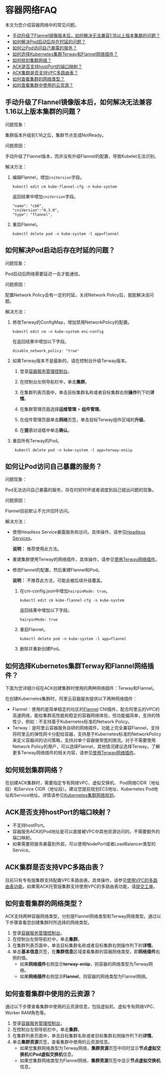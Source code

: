 # 容器网络FAQ

本文为您介绍容器网络中的常见问题。

-   [手动升级了Flannel镜像版本后，如何解决无法兼容1.16以上版本集群的问题？](#section_z0i_qcj_rz7)
-   [如何解决Pod启动后存在时延的问题？](#section_g60_wqh_qtq)
-   [如何让Pod访问自己暴露的服务？](#section_w3o_3as_8lq)
-   [如何选择Kubernetes集群Terway和Flannel网络插件？](#section_ylr_ln7_pfe)
-   [如何规划集群网络？](#section_8td_x8b_qez)
-   [ACK是否支持hostPort的端口映射？](#section_hlo_gm1_u0l)
-   [ACK集群是否支持VPC多路由表？](#section_9lf_6ud_9zg)
-   [如何查看集群的网络类型？](#section_bgi_kgm_etw)
-   [如何查看集群中使用的云资源？](#section_8b1_slo_xiu)

## 手动升级了Flannel镜像版本后，如何解决无法兼容1.16以上版本集群的问题？

问题现象：

集群版本升级到1.16之后，集群节点变成NotReady。

问题原因：

手动升级了Flannel版本，而并没有升级Flannel的配置，导致Kubelet无法识别。

解决方法：

1.  编辑Flannel，增加`cniVersion`字段。

    ```
    kubectl edit cm kube-flannel-cfg -n kube-system 
    ```

    返回结果中增加`cniVersion`字段。

    ```
    "name": "cb0",      
    "cniVersion":"0.3.0",
    "type": "flannel",
    ```

2.  重启Flannel。

    ```
    kubectl delete pod -n kube-system -l app=flannel
    ```


## 如何解决Pod启动后存在时延的问题？

问题现象：

Pod启动后网络需要延迟一会才能通信。

问题原因：

配置Network Policy会有一定的时延，关闭Network Policy后，就能解决该问题。

解决方法：

1.  修改Terway的ConfigMap，增加禁用NetworkPolicy的配置。

    ```
    kubectl edit cm -n kube-system eni-config 
    ```

    在返回结果中增加以下字段。

    ```
    disable_network_policy: "true"
    ```

2.  如果Terway版本不是最新的，请在控制台升级Terway版本。

    1.  登录[容器服务管理控制台](https://cs.console.aliyun.com)。

    2.  在控制台左侧导航栏中，单击**集群**。

    3.  在集群列表页面中，单击目标集群名称或者目标集群右侧**操作**列下的**详情**。

    4.  在集群管理页面选择**运维管理** \> **组件管理**。

    5.  在组件管理页面单击**网络**页签，单击目标Terway组件区域的**升级**。

    6.  在**提示**对话框中单击**确认**。

3.  重启所有Terway的Pod。

    ```
     kubectl delete pod -n kube-system -l app=terway-eniip
    ```


## 如何让Pod访问自己暴露的服务？

问题现象：

Pod无法访问自己暴露的服务，存在时好时坏或者调度到自己就出问题的现象。

问题原因：

Flannel目前默认不允许回环访问。

解决方法：

-   使用Headless Service暴露服务和访问，具体操作，请参见[Headless Services](https://kubernetes.io/zh/docs/concepts/services-networking/service/#headless-services)。

    **说明：** 推荐使用此方法。

-   重建集群使用Terway的网络插件，具体操作，请参见[使用Terway网络插件](/cn.zh-CN/Kubernetes集群用户指南/网络/容器网络CNI/使用Terway网络插件.md)。
-   修改Flannel的配置，然后重建Flannel和Pod。

    **说明：** 不推荐此方法，可能会被后续升级覆盖。

    1.  在cni-config.json中增加`hairpinMode: true`。

        ```
        kubectl edit cm kube-flannel-cfg -n kube-system
        ```

        返回结果中增加以下字段。

        ```
        hairpinMode: true
        ```

    2.  重启Flannel。

        ```
        kubectl delete pod -n kube-system -l app=flannel   
        ```

    3.  删除并重新创建Pod。

## 如何选择Kubernetes集群Terway和Flannel网络插件？

下面为您详细介绍在ACK创建集群时使用的两种网络插件：Terway和Flannel。

在创建Kubernetes集群时，阿里云容器服务提供以下两种网络插件：

-   Flannel：使用的是简单稳定的社区的[Flannel](https://github.com/coreos/flannel) CNI插件，配合阿里云的VPC的高速网络，能给集群高性能和稳定的容器网络体验，但功能偏简单，支持的特性少，例如：不支持基于Kubernetes标准的Network Policy。
-   Terway：是阿里云容器服务自研的网络插件，功能上完全兼容Flannel，支持将阿里云的弹性网卡分配给容器，支持基于Kubernetes标准的NetworkPolicy来定义容器间的访问策略，支持对单个容器做带宽的限流。对于不需要使用Network Policy的用户，可以选择Flannel，其他情况建议选择Terway。了解更多Terway网络插件的相关内容，请参见[使用Terway网络插件](/cn.zh-CN/Kubernetes集群用户指南/网络/容器网络CNI/使用Terway网络插件.md)。

## 如何规划集群网络？

在创建ACK集群时，需要指定专有网络VPC、虚拟交换机、 Pod网络CIDR（地址段）和Service CIDR（地址段）。建议您提前规划ECS地址、Kubernetes Pod地址和Service地址。详情请参见[Kubernetes集群网络规划](/cn.zh-CN/Kubernetes集群用户指南/网络/Kubernetes集群网络规划.md)。

## ACK是否支持hostPort的端口映射？

-   不支持hostPort。
-   容器服务ACK的Pod地址是可以直接被VPC中其他资源访问的，不需要额外的端口映射。
-   如果需要把服务暴露到外部，可以使用NodePort或者LoadBalancer类型的Service。

## ACK集群是否支持VPC多路由表？

目前只有专有版集群支持配置VPC多路由表。具体操作，请参见[使用VPC的多路由表功能](/cn.zh-CN/Kubernetes集群用户指南/网络/容器网络CNI/使用VPC的多路由表功能.md)。如果需ACK托管版集群支持使用VPC的多路由表功能，请[提交工单](https://selfservice.console.aliyun.com/ticket/createIndex)。

## 如何查看集群的网络类型？

ACK支持两种容器网络类型，分别是Flannel网络类型和Terway网络类型。通过以下步骤查看您创建集群时所选择的网络类型。

1.  登录[容器服务管理控制台](https://cs.console.aliyun.com)。
2.  在控制台左侧导航栏中，单击**集群**。
3.  在集群列表页面中，单击目标集群名称或者目标集群右侧操作列下的**详情**。
4.  单击**基本信息**页签，在**集群信息**区域查看集群的容器网络类型，即**网络插件**右侧的值。
    -   如果**网络插件**右侧显示**terway-eniip**，则容器的网络类型为Terway网络。
    -   如果**网络插件**右侧显示**Flannel**，则容器的网络类型为Flannel网络。

## 如何查看集群中使用的云资源？

通过以下步骤查看集群中使用的云资源信息，包括虚拟机、虚拟专有网络VPC、Worker RAM角色等。

1.  登录[容器服务管理控制台](https://cs.console.aliyun.com)。
2.  在控制台左侧导航栏中，单击**集群**。
3.  在集群列表页面中，单击目标集群名称或者目标集群右侧操作列下的**详情**。
4.  单击**集群资源**页签，查看集群中使用的云资源信息。
    -   如果您集群网络类型为Terway网络，**集群资源**页签中同时显示**节点虚拟交换机**和**Pod虚拟交换机**信息。
    -   如果您集群网络类型为Flannel网络，**集群资源**页签中显示**节点虚拟交换机**信息。

